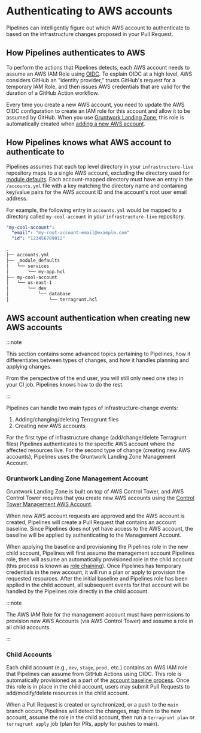 # Authenticating to AWS accounts

Pipelines can intelligently figure out which AWS account to authenticate to based on the infrastructure changes proposed in your Pull Request.

## How Pipelines authenticates to AWS

To perform the actions that Pipelines detects, each AWS account needs to assume an AWS IAM Role using [OIDC](https://docs.github.com/en/actions/deployment/security-hardening-your-deployments/configuring-openid-connect-in-amazon-web-services). To explain OIDC at a high level, AWS considers GitHub an "identity provider," trusts GitHub's request for a temporary IAM Role, and then issues AWS credentials that are valid for the duration of a GitHub Action workflow.

Every time you create a new AWS account, you need to update the AWS OIDC configuration to create an IAM role for this account and allow it to be assumed by GitHub. When you use [Gruntwork Landing Zone](/landing-zone), this role is automatically created when [adding a new AWS account](/landing-zone/add-aws-account.md).

## How Pipelines knows what AWS account to authenticate to

Pipelines assumes that each top level directory in your `infrastructure-live` repository maps to a single AWS account, excluding the directory used for [module defaults](../iac-foundations/module_defaults). Each account-mapped directory must have an entry in the `/accounts.yml` file with a key matching the directory name and containing key/value pairs for the AWS account ID and the account's root user email address.

For example, the following entry in `accounts.yml` would be mapped to a directory called `my-cool-account` in your `infrastructure-live` repository.

```yml title=accounts.yml
"my-cool-account":
  "email": "my-root-account-email@example.com"
  "id": "123456789012"
```

```bash title="Infrastructure Live"
.
├── accounts.yml
├── _module_defaults
│   └── services
│       └── my-app.hcl
├── my-cool-account
│   └── us-east-1
│       └── dev
│           └── database
│               └── terragrunt.hcl
```

## AWS account authentication when creating new AWS accounts

:::note

This section contains some advanced topics pertaining to Pipelines, how it differentiates between types of changes, and how it handles planning and applying changes.

From the perspective of the end user, you will still only need one step in your CI job. Pipelines knows how to do the rest.

:::

Pipelines can handle two main types of infrastructure-change events:

1. Adding/changing/deleting Terragrunt files
2. Creating new AWS accounts

For the first type of infrastructure change (add/change/delete Terragrunt files) Pipelines authenticates to the specific AWS account where the affected resources live. For the second type of change (creating new AWS accounts), Pipelines uses the Gruntwork Landing Zone Management Account.

### Gruntwork Landing Zone Management Account

Gruntwork Landing Zone is built on top of AWS Control Tower, and AWS Control Tower requires that you create new AWS accounts using the [Control Tower Management AWS Account](https://docs.aws.amazon.com/controltower/latest/userguide/how-control-tower-works.html#what-is-mgmt).

When new AWS account requests are approved and the AWS account is created, Pipelines will create a Pull Request that contains an account baseline. Since Pipelines does not yet have access to the AWS account, the baseline will be applied by authenticating to the Management Account.

When applying the baseline and provisioning the Pipelines role in the new child account, Pipelines will first assume the management account Pipelines role, then will assume an automatically provisioned role in the child account (this process is known as [role chaining](https://docs.aws.amazon.com/IAM/latest/UserGuide/id_roles_terms-and-concepts.html)). Once Pipelines has temporary credentials in the new account, it will run a plan or apply to provision the requested resources. After the initial baseline and Pipelines role has been applied in the child account, all subsequent events for that account will be handled by the Pipelines role directly in the child account.

:::note

The AWS IAM Role for the management account must have permissions to provision new AWS Accounts (via AWS Control Tower) and assume a role in all child accounts.

:::

### Child Accounts

Each child account (e.g., `dev`, `stage`, `prod,` etc.) contains an AWS IAM role that Pipelines can assume from GitHub Actions using OIDC. This role is automatically provisioned as a part of the [account baseline process](/landing-zone/add-aws-account). Once this role is in place in the child account, users may submit Pull Requests to add/modify/delete resources in the child account.

When a Pull Request is created or synchronized, or a push to the `main` branch occurs, Pipelines will detect the changes, map them to the new account, assume the role in the child account, then run a `terragrunt plan` or `terragrunt apply` job (plan for PRs, apply for pushes to main).



<!-- ##DOCS-SOURCER-START
{
  "sourcePlugin": "local-copier",
  "hash": "5b04923ed276e53e89faec52093dce09"
}
##DOCS-SOURCER-END -->
